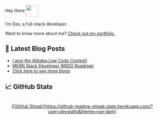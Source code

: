Hey there <img align="center" width="40" height="40" src="https://user-images.githubusercontent.com/59016469/153720067-4c81aa4b-2f74-4148-acbd-690d450d8bcf.gif"/>

I’m Dev, a full-stack developer. 

Want to know more about me? [Check out my portfolio.](https://dev-watts.web.app/projects/)

## 📝 Latest Blog Posts
- <a href="https://dev-watts.web.app/content/i-won--the-alibaba-low-code-contest!"><div>I won the Alibaba Low Code Contest!</div></a>
- <a href="https://dev-watts.web.app/content/mern-stack-developer-(msd)-roadmap"><div>MERN Stack Developer (MSD) Roadmap</div></a>
- <a href="https://dev-watts.web.app/content/"><div>Click here to see more blogs</div></a>


## &#x1f4c8; GitHub Stats

<br>

<div align="center">
 <a href="">![GitHub Streak](https://github-readme-streak-stats.herokuapp.com/?user=devwatts&theme=vue-dark)</a>
 
</div>

<br>
<br>
<!--
**devwatts/devwatts** is a ✨ _special_ ✨ repository because its `README.md` (this file) appears on your GitHub profile.

Here are some ideas to get you started:

- 🔭 I’m currently working on ...
- 🌱 I’m currently learning ...
- 👯 I’m looking to collaborate on ...
- 🤔 I’m looking for help with ...
- 💬 Ask me about ...
- 📫 How to reach me: ...
- 😄 Pronouns: ...
- ⚡ Fun fact: ...
-->
